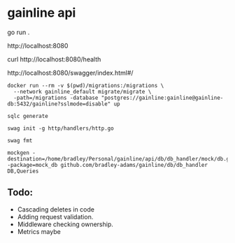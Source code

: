 # gainline api

go run .

http://localhost:8080

curl http://localhost:8080/health

http://localhost:8080/swagger/index.html#/

```
docker run --rm -v $(pwd)/migrations:/migrations \
  --network gainline_default migrate/migrate \
  -path=/migrations -database "postgres://gainline:gainline@gainline-db:5432/gainline?sslmode=disable" up
```

```
sqlc generate
```

```
swag init -g http/handlers/http.go
```

```
swag fmt
```

```
mockgen -destination=/home/bradley/Personal/gainline/api/db/db_handler/mock/db.go -package=mock_db github.com/bradley-adams/gainline/db/db_handler DB,Queries
```

## Todo:

- Cascading deletes in code
- Adding request validation.
- Middleware checking ownership.
- Metrics maybe
